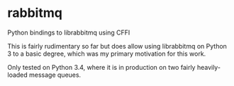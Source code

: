 rabbitmq
======

Python bindings to librabbitmq using CFFI

This is fairly rudimentary so far but does allow using librabbitmq on Python 3 to a basic degree, which was my primary motivation for this work.

Only tested on Python 3.4, where it is in production on two fairly heavily-loaded message queues.
